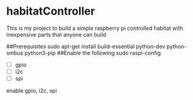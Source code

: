 # habitatController
This is my project to build a simple raspberry pi controlled habitat with inexpensive parts that anyone can build

##Prerequisites
    sudo apt-get install build-essential python-dev python-smbus python3-pip
##Enable the following
    sudo raspi-config
- [ ] gpio
- [ ] i2c
- [ ] spi

enable gpio, i2c, spi